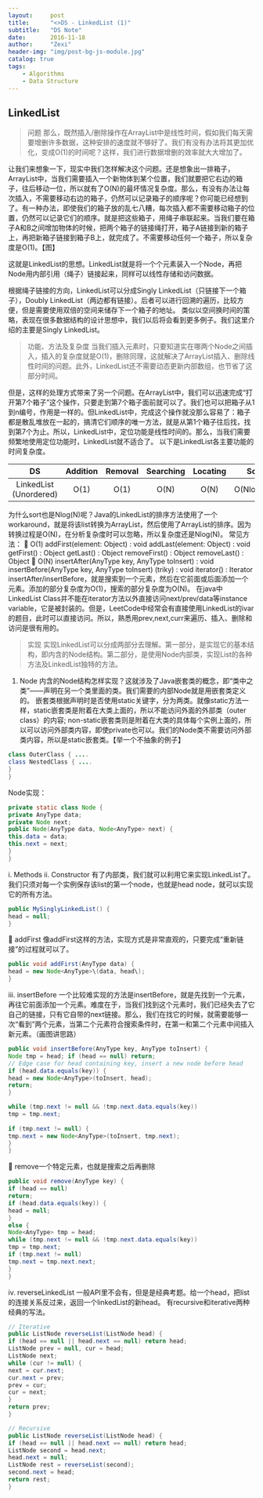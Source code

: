 ```yaml
---
layout:     post
title:      "<>DS - LinkedList (1)"
subtitle:   "DS Note"
date:       2016-11-18
author:     "Zexi"
header-img: "img/post-bg-js-module.jpg"
catalog: true
tags:
    - Algorithms
    - Data Structure
---
```




## LinkedList

> 问题
那么，既然插入/删除操作在ArrayList中是线性时间，假如我们每天需要增删许多数据，这种安排的速度就不够好了。我们有没有办法将其更加优化，变成O(1)的时间呢？这样，我们进行数据增删的效率就大大增加了。

让我们来想象一下，现实中我们怎样解决这个问题。还是想象出一排箱子，ArrayList中，当我们需要插入一个新物体到某个位置，我们就要把它右边的箱子，往后移动一位，所以就有了O(N)的最坏情况复杂度。那么，有没有办法让每次插入，不需要移动右边的箱子，仍然可以记录箱子的顺序呢？你可能已经想到了。有一种办法，即使我们的箱子放的乱七八糟，每次插入都不需要移动箱子的位置，仍然可以记录它们的顺序。就是把这些箱子，用绳子串联起来。当我们要在箱子A和B之间增加物体的时候，把两个箱子的链接绳打开，箱子A链接到新的箱子上，再把新箱子链接到箱子B上，就完成了。不需要移动任何一个箱子，所以复杂度是O(1)。【图】

这就是LinkedList的思想。LinkedList就是将一个个元素装入一个Node，再把Node用内部引用（绳子）链接起来，同样可以线性存储和访问数据。

根据绳子链接的方向，LinkedList可以分成Singly LinkedList（只链接下一个箱子），Doubly LinkedList（两边都有链接）。后者可以进行回溯的遍历，比较方便，但是需要使用双倍的空间来储存下一个箱子的地址。 类似以空间换时间的策略，表现在很多数据结构的设计思想中，我们以后将会看到更多例子。我们这里介绍的主要是Singly LinkedList。

> 功能、方法及复杂度
当我们插入元素时，只要知道实在哪两个Node之间插入，插入的复杂度就是O(1)，删除同理，这就解决了ArrayList插入、删除线性时间的问题。此外，LinkedList还不需要动态更新内部数组，也节省了这部分时间。

但是，这样的处理方式带来了另一个问题。在ArrayList中，我们可以迅速完成“打开第7个箱子”这个操作，只要走到第7个箱子面前就可以了。我们也可以把箱子从1到n编号，作用是一样的。但LinkedList中，完成这个操作就没那么容易了：箱子都是散乱堆放在一起的，搞清它们顺序的唯一方法，就是从第1个箱子往后找，找到第7个为止。所以，LinkedList中，定位功能是线性时间的。那么，当我们需要频繁地使用定位功能时，LinkedList就不适合了。
以下是LinkedList各主要功能的时间复杂度。 

| DS                   | Addition | Removal  | Searching | Locating | Sort     |
|:--------------------:|:--------:|:--------:|:---------:|:--------:|:--------:|
|LinkedList (Unordered)| O(1)     | O(1)     |O(N)       |O(N)      |O(Nlog(N))|

为什么sort也是Nlog(N)呢？Java的LinkedList的排序方法使用了一个workaround，就是将该list转换为ArrayList，然后使用了ArrayList的排序。因为转换过程是O(N)，在分析复杂度时可以忽略，所以复杂度还是Nlog(N)。
常见方法：
	O(1)
addFirst(element: Object) : void
addLast(element: Object) : void
getFirst() : Object
getLast() : Object
removeFirst() : Object
removeLast() : Object
	O(N)
insertAfter(AnyType key, AnyType toInsert) : void
insertBefore(AnyType key, AnyType toInsert) (triky) : void
iterator() : Iterator<AnyType>
insertAfter/insertBefore，就是搜索到一个元素，然后在它前面或后面添加一个元素。添加的部分复杂度为O(1)，搜索的部分复杂度为O(N)。
在java中LinkedList Class并不能在iterator方法以外直接访问next/prev/data等instance variable，它是被封装的。但是，LeetCode中经常会有直接使用LinkedList的ivar的题目，此时可以直接访问。所以，熟悉用prev,next,curr来遍历、插入、删除和访问是很有用的。

> 实现
实现LinkedList可以分成两部分去理解。第一部分，是实现它的基本结构，即内含的Node结构。第二部分，是使用Node内部类，实现List的各种方法及LinkedList独特的方法。
1. Node 内含的Node结构怎样实现？这就涉及了Java嵌套类的概念，即“类中之类”——声明在另一个类里面的类。我们需要的内部Node就是用嵌套类定义的。 嵌套类根据声明时是否使用static关键字，分为两类。就像static方法一样，static嵌套类是附着在大类上面的，所以不能访问外面的外部类（outer class）的内容; non-static嵌套类则是附着在大类的具体每个实例上面的，所以可以访问外部类内容，即使private也可以。我们的Node类不需要访问外部类内容，所以是static嵌套类。【举一个不抽象的例子】

```java
class OuterClass { ....
class NestedClass { ....
}
}
```

Node实现：

```java 
private static class Node { 
private AnyType data; 
private Node next;
public Node(AnyType data, Node<AnyType> next) {
this.data = data;
this.next = next;
}
}
```

i.	Methods
ii.	Constructor 有了内部类，我们就可以利用它来实现LinkedList了。我们只须对每一个实例保存该list的第一个node，也就是head node，就可以实现它的所有方法。

```java
public MySinglyLinkedList() {
head = null;
}
```
	addFirst 像addFirst这样的方法，实现方式是非常直观的，只要完成“重新链接”的过程就可以了。

```java
public void addFirst(AnyType data) {
head = new Node<AnyType>\(data, head\);
}
```

iii.	insertBefore 一个比较难实现的方法是insertBefore，就是先找到一个元素，再往它前面添加一个元素。难度在于，当我们找到这个元素时，我们已经失去了它自己的链接，只有它自带的next链接。那么，我们在找它的时候，就需要能够一次“看到”两个元素，当第二个元素符合搜索条件时，在第一和第二个元素中间插入新元素。（画图讲思路）

```java
public void insertBefore(AnyType key, AnyType toInsert) {
Node tmp = head; if (head == null) return;
// Edge case for head containing key, insert a new node before head
if (head.data.equals(key)) {
head = new Node<AnyType>(toInsert, head);
return;
}

while (tmp.next != null && !tmp.next.data.equals(key))
tmp = tmp.next;
    
if (tmp.next != null) {
tmp.next = new Node<AnyType>(toInsert, tmp.next);
}
}
```

	remove一个特定元素，也就是搜索之后再删除

```java
public void remove(AnyType key) {
if (head == null)
return;
if (head.data.equals(key)) {
head = null;
}
else {
Node<AnyType> tmp = head;
while (tmp.next != null && !tmp.next.data.equals(key))
tmp = tmp.next;
if (tmp.next != null)
tmp.next = tmp.next.next;
}
}
```

iv.	reverseLinkedList 一般API里不会有，但是是经典考题。给一个head，把list的连接关系反过来，返回一个linkedList的新head。 有recursive和iterative两种经典的写法。 

```java
// Iterative 
public ListNode reverseList(ListNode head) {
if (head == null || head.next == null) return head; 
ListNode prev = null, cur = head; 
ListNode next;
while (cur != null) {
next = cur.next;
cur.next = prev;
prev = cur;
cur = next;
}
return prev;
}

// Recursive
public ListNode reverseList(ListNode head) {
if (head == null || head.next == null) return head;
ListNode second = head.next;
head.next = null;
ListNode rest = reverseList(second);
second.next = head;
return rest;
}
```



